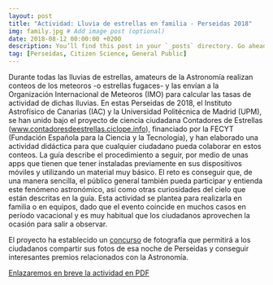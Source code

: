 ```yaml
---
layout: post
title: "Actividad: Lluvia de estrellas en familia - Perseidas 2018"
img: family.jpg # Add image post (optional)
date: 2018-08-12 00:00:00 +0200
description: You’ll find this post in your `_posts` directory. Go ahead and edit it and re-build the site to see your changes. # Add post description (optional)
tag: [Perseidas, Citizen Science, General Public]
---
```

Durante todas las lluvias de estrellas, amateurs de la Astronomía realizan conteos de los meteoros -o estrellas fugaces- y las envían a la Organización Internacional de Meteoros (IMO) para calcular las tasas de actividad de dichas lluvias. En estas Perseidas de 2018, el Instituto Astrofísico de Canarias (IAC) y la Universidad Politécnica de Madrid (UPM), se han unido bajo el proyecto de ciencia ciudadana Contadores de Estrellas (www.contadoresdeestrellas.ciclope.info), financiado por la FECYT (Fundación Española para la Ciencia y la Tecnología), y han elaborado una actividad didáctica para que cualquier ciudadano pueda colaborar en estos conteos. La guía describe el procedimiento a seguir, por medio de unas apps que tienen que tener instaladas previamente en sus dispositivos móviles y utilizando un material muy básico. El reto es conseguir que, de una manera sencilla, el público general también pueda participar y entienda este fenómeno astronómico, así como otras curiosidades del cielo que están descritas en la guía. Esta actividad se plantea para realizarla en familia o en equipos, dado que el evento coincide en muchos casos en período vacacional y es muy habitual que los ciudadanos aprovechen la ocasión para salir a observar.

El proyecto ha establecido un [concurso](/concurso/) de fotografía que permitirá a los ciudadanos compartir sus fotos de esa noche de Perseidas y conseguir interesantes premios relacionados con la Astronomía.

[Enlazaremos en breve la actividad en PDF]()
